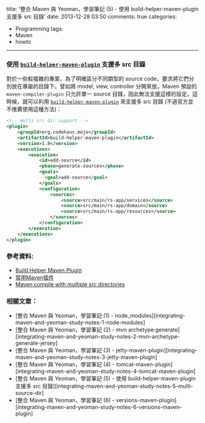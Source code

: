 title: '整合 Maven 與 Yeoman，學習筆記 (5) - 使用 build-helper-maven-plugin 支援多 src 目錄'
date: 2013-12-28 03:50
comments: true
categories:
  - Programming
tags: 
  - Maven
  - howto
---
### 使用 [`build-helper-maven-plugin`][build-helper-maven-plugin] 支援多 src 目錄

對於一些較複雜的專案，為了明確區分不同類型的 source code，要求將它們分別放在專屬的目錄下。譬如將 model, view, controller 分開來放。Maven 預設的 `maven-compiler-plugin` 只允許單一 source 目錄，因此無法支援這樣的設定。這時候，就可以利用 [`build-helper-maven-plugin`][build-helper-maven-plugin] 來支援多 src 目錄 (不過官方並不推薦使用這種方法)：

<!-- more -->

``` xml
<!-- multi src dir support -->
<plugin>
    <groupId>org.codehaus.mojo</groupId>
    <artifactId>build-helper-maven-plugin</artifactId>
    <version>1.8</version>
    <executions>
        <execution>
            <id>add-source</id>
            <phase>generate-sources</phase>
            <goals>
              <goal>add-source</goal>
            </goals>
            <configuration>
                <sources>
                    <source>src/main/rs-app/services</source>
                    <source>src/main/rs-app/domain</source>
                    <source>src/main/rs-app/resources</source>
                </sources>
            </configuration>
        </execution>
    </executions>
</plugin>
```
### 參考資料:

* [Build Helper Maven Plugin][build-helper-maven-plugin]
* [常用Maven插件]
* [Maven compile with multiple src directories]

### 相關文章：

* [整合 Maven 與 Yeoman，學習筆記 (1) - node_modules][integrating-maven-and-yeoman-study-notes-1-node-modules]
* [整合 Maven 與 Yeoman，學習筆記 (2) - mvn archetype:generate][integrating-maven-and-yeoman-study-notes-2-mvn-archetype-generate-jersey]
* [整合 Maven 與 Yeoman，學習筆記 (3) - jetty-maven-plugin][integrating-maven-and-yeoman-study-notes-3-jetty-maven-plugin]
* [整合 Maven 與 Yeoman，學習筆記 (4) - tomcat-maven-plugin][integrating-maven-and-yeoman-study-notes-4-tomcat-maven-plugin]
* [整合 Maven 與 Yeoman，學習筆記 (5) - 使用 build-helper-maven-plugin 支援多 src 目錄][integrating-maven-and-yeoman-study-notes-5-multi-source-dir]
* [整合 Maven 與 Yeoman，學習筆記 (6) - versions-maven-plugin][integrating-maven-and-yeoman-study-notes-6-versions-maven-plugin]

<!-- cross references -->

<!-- post_references -->

<!-- external references -->

[build-helper-maven-plugin]: http://mojo.codehaus.org/build-helper-maven-plugin/
[常用Maven插件]: http://www.cnblogs.com/crazy-fox/archive/2012/02/09/2343722.html
[Maven compile with multiple src directories]: http://stackoverflow.com/questions/270445/maven-compile-with-multiple-src-directories
